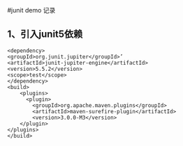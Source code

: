 #junit demo 记录

## 1、引入junit5依赖
    <dependency>
    <groupId>org.junit.jupiter</groupId>’
    <artifactId>junit-jupiter-engine</artifactId>
    <version>5.5.2</version>
    <scope>test</scope>
    </dependency>
    <build>
        <plugins>
		  <plugin>
			<groupId>org.apache.maven.plugins</groupId>
			<artifactId>maven-surefire-plugin</artifactId>
			<version>3.0.0-M3</version>
		</plugin>
	</plugins>
    </build> 
